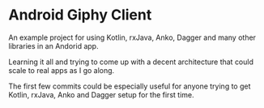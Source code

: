 # Android Giphy Client
An example project for using Kotlin, rxJava, Anko, Dagger and many other libraries in an Andorid app. 

Learning it all and trying to come up with a decent architecture that could scale to real apps as I go along.

The first few commits could be especially useful for anyone trying to get Kotlin, rxJava, Anko and Dagger setup for the first time.
